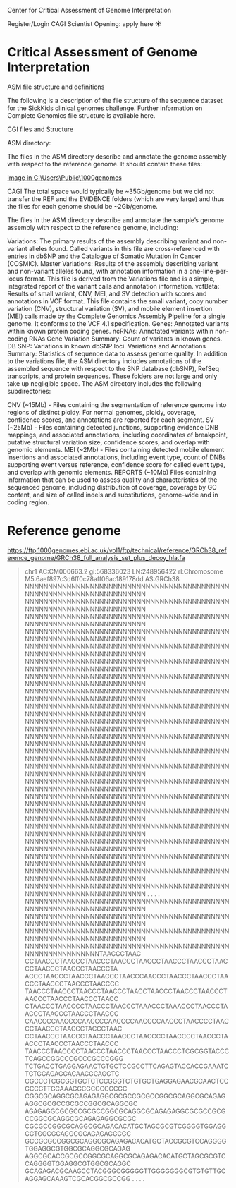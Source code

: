  
Center for Critical Assessment of Genome Interpretation
 
Register/Login
CAGI Scientist Opening: apply here ☀️

 

 
# Critical Assessment of Genome Interpretation
 





 
ASM file structure and definitions

The following is a description of the file structure of the sequence dataset for the SickKids clinical genomes challenge. Further information on Complete Genomics file structure is available here.

CGI files and Structure

ASM directory:

The files in the ASM directory describe and annotate the genome assembly with respect to the reference genome. It should contain these files:

[image in C:\Users\Public\1000genomes](C:\Users\Public\1000genomes\asm_directory.png)
  
CAGI The total space would typically be ~35Gb/genome but we did not transfer the REF and the EVIDENCE folders (which are very large) and thus the files for each genome should be ~2Gb/genome. 

The files in the ASM directory describe and annotate the sample’s genome assembly with respect to the reference genome, including: 

Variations: The primary results of the assembly describing variant and non-variant alleles found. Called variants in this file are cross-referenced with entries in dbSNP and the Catalogue of Somatic Mutation in Cancer (COSMIC).
Master Variations: Results of the assembly describing variant and non-variant alleles found, with annotation information in a one-line-per-locus format. This file is derived from the Variations file and is a simple, integrated report of the variant calls and annotation information.
vcfBeta: Results of small variant, CNV, MEI, and SV detection with scores and annotations in VCF format. This file contains the small variant, copy number variation (CNV), structural variation (SV), and mobile element insertion (MEI) calls made by the Complete Genomics Assembly Pipeline for a single genome. It conforms to the VCF 4.1 specification.
Genes: Annotated variants within known protein coding genes.
ncRNAs: Annotated variants within non-coding RNAs
Gene Variation Summary: Count of variants in known genes.
DB SNP: Variations in known dbSNP loci.
Variations and Annotations Summary: Statistics of sequence data to assess genome quality.
In addition to the variations file, the ASM directory includes annotations of the assembled sequence with respect to the SNP database (dbSNP), RefSeq transcripts, and protein sequences. These folders are not large and only take up negligible space. The ASM directory includes the following subdirectories:

CNV (~15Mb) - Files containing the segmentation of reference genome into regions of distinct ploidy. For normal genomes, ploidy, coverage, confidence scores, and annotations are reported for each segment.
SV (~25Mb) - Files containing detected junctions, supporting evidence DNB mappings, and associated annotations, including coordinates of breakpoint, putative structural variation size, confidence scores, and overlap with genomic elements.
MEI (~2Mb) - Files containing detected mobile element insertions and associated annotations, including event type, count of DNBs supporting event versus reference, confidence score for called event type, and overlap with genomic elements.
REPORTS (~10Mb) Files containing information that can be used to assess quality and characteristics of the sequenced genome, including distribution of coverage, coverage by GC content, and size of called indels and substitutions, genome-wide and in coding region.

# Reference genome

https://ftp.1000genomes.ebi.ac.uk/vol1/ftp/technical/reference/GRCh38_reference_genome/GRCh38_full_analysis_set_plus_decoy_hla.fa
>chr1  AC:CM000663.2  gi:568336023  LN:248956422  rl:Chromosome  M5:6aef897c3d6ff0c78aff06ac189178dd  AS:GRCh38
NNNNNNNNNNNNNNNNNNNNNNNNNNNNNNNNNNNNNNNNNNNNNNNNNNNNNNNNNNNNNNNNNNNNNN
NNNNNNNNNNNNNNNNNNNNNNNNNNNNNNNNNNNNNNNNNNNNNNNNNNNNNNNNNNNNNNNNNNNNNN
NNNNNNNNNNNNNNNNNNNNNNNNNNNNNNNNNNNNNNNNNNNNNNNNNNNNNNNNNNNNNNNNNNNNNN
NNNNNNNNNNNNNNNNNNNNNNNNNNNNNNNNNNNNNNNNNNNNNNNNNNNNNNNNNNNNNNNNNNNNNN
NNNNNNNNNNNNNNNNNNNNNNNNNNNNNNNNNNNNNNNNNNNNNNNNNNNNNNNNNNNNNNNNNNNNNN
NNNNNNNNNNNNNNNNNNNNNNNNNNNNNNNNNNNNNNNNNNNNNNNNNNNNNNNNNNNNNNNNNNNNNN
NNNNNNNNNNNNNNNNNNNNNNNNNNNNNNNNNNNNNNNNNNNNNNNNNNNNNNNNNNNNNNNNNNNNNN
NNNNNNNNNNNNNNNNNNNNNNNNNNNNNNNNNNNNNNNNNNNNNNNNNNNNNNNNNNNNNNNNNNNNNN
NNNNNNNNNNNNNNNNNNNNNNNNNNNNNNNNNNNNNNNNNNNNNNNNNNNNNNNNNNNNNNNNNNNNNN
NNNNNNNNNNNNNNNNNNNNNNNNNNNNNNNNNNNNNNNNNNNNNNNNNNNNNNNNNNNNNNNNNNNNNN
NNNNNNNNNNNNNNNNNNNNNNNNNNNNNNNNNNNNNNNNNNNNNNNNNNNNNNNNNNNNNNNNNNNNNN
NNNNNNNNNNNNNNNNNNNNNNNNNNNNNNNNNNNNNNNNNNNNNNNNNNNNNNNNNNNNNNNNNNNNNN
NNNNNNNNNNNNNNNNNNNNNNNNNNNNNNNNNNNNNNNNNNNNNNNNNNNNNNNNNNNNNNNNNNNNNN
NNNNNNNNNNNNNNNNNNNNNNNNNNNNNNNNNNNNNNNNNNNNNNNNNNNNNNNNNNNNNNNNNNNNNN
NNNNNNNNNNNNNNNNNNNNNNNNNNNNNNNNNNNNNNNNNNNNNNNNNNNNNNNNNNNNNNNNNNNNNN
NNNNNNNNNNNNNNNNNNNNNNNNNNNNNNNNNNNNNNNNNNNNNNNNNNNNNNNNNNNNNNNNNNNNNN
NNNNNNNNNNNNNNNNNNNNNNNNNNNNNNNNNNNNNNNNNNNNNNNNNNNNNNNNNNNNNNNNNNNNNN
NNNNNNNNNNNNNNNNNNNNNNNNNNNNNNNNNNNNNNNNNNNNNNNNNNNNNNNNNNNNNNNNNNNNNN
NNNNNNNNNNNNNNNNNNNNNNNNNNNNNNNNNNNNNNNNNNNNNNNNNNNNNNNNNNNNNNNNNNNNNN
NNNNNNNNNNNNNNNNNNNNNNNNNNNNNNNNNNNNNNNNNNNNNNNNNNNNNNNNNNNNNNNNNNNNNN
NNNNNNNNNNNNNNNNNNNNNNNNNNNNNNNNNNNNNNNNNNNNNNNNNNNNNNNNNNNNNNNNNNNNNN
.
.
.
.
NNNNNNNNNNNNNNNNNNNNNNNNNNNNNNNNNNNNNNNNNNNNNNNNNNNNNNNNNNNNNNNNNNNNNN
NNNNNNNNNNNNNNNNNNNNNNNNNNNNNNNNNNNNNNNNNNNNNNNNNNNNNNNNNNNNNNNNNNNNNN
NNNNNNNNNNNNNNNNNNNNNNNNNNNNNNNNNNNNNNNNNNNNNNNNNNNNNNNNNNNNNNNNNNNNNN
NNNNNNNNNNNNNNNNNNNNNNNNNNNNNNNNNNNNNNNNNNNNNNNNNNNNNNNNNNNNTAACCCTAAC
CCTAACCCTAACCCTAACCCTAACCCTAACCCTAACCCTAACCCTAACCCTAACCCTAACCCTAACCCTA
ACCCTAACCCTAACCCTAACCCTAACCCAACCCTAACCCTAACCCTAACCCTAACCCTAACCCTAACCCC
TAACCCTAACCCTAACCCTAACCCTAACCTAACCCTAACCCTAACCCTAACCCTAACCCTAACCCTAACC
CTAACCCTAACCCCTAACCCTAACCCTAAACCCTAAACCCTAACCCTAACCCTAACCCTAACCCTAACCC
CAACCCCAACCCCAACCCCAACCCCAACCCCAACCCTAACCCCTAACCCTAACCCTAACCCTACCCTAAC
CCTAACCCTAACCCTAACCCTAACCCTAACCCCTAACCCCTAACCCTAACCCTAACCCTAACCCTAACCC
TAACCCTAACCCCTAACCCTAACCCTAACCCTAACCCTCGCGGTACCCTCAGCCGGCCCGCCCGCCCGGG
TCTGACCTGAGGAGAACTGTGCTCCGCCTTCAGAGTACCACCGAAATCTGTGCAGAGGACAACGCAGCTC
CGCCCTCGCGGTGCTCTCCGGGTCTGTGCTGAGGAGAACGCAACTCCGCCGTTGCAAAGGCGCGCCGCGC
CGGCGCAGGCGCAGAGAGGCGCGCCGCGCCGGCGCAGGCGCAGAGAGGCGCGCCGCGCCGGCGCAGGCGC
AGAGAGGCGCGCCGCGCCGGCGCAGGCGCAGAGAGGCGCGCCGCGCCGGCGCAGGCGCAGAGAGGCGCGC
CGCGCCGGCGCAGGCGCAGACACATGCTAGCGCGTCGGGGTGGAGGCGTGGCGCAGGCGCAGAGAGGCGC
GCCGCGCCGGCGCAGGCGCAGAGACACATGCTACCGCGTCCAGGGGTGGAGGCGTGGCGCAGGCGCAGAG
AGGCGCACCGCGCCGGCGCAGGCGCAGAGACACATGCTAGCGCGTCCAGGGGTGGAGGCGTGGCGCAGGC
GCAGAGACGCAAGCCTACGGGCGGGGGTTGGGGGGGCGTGTGTTGCAGGAGCAAAGTCGCACGGCGCCGG
.
.
.
.